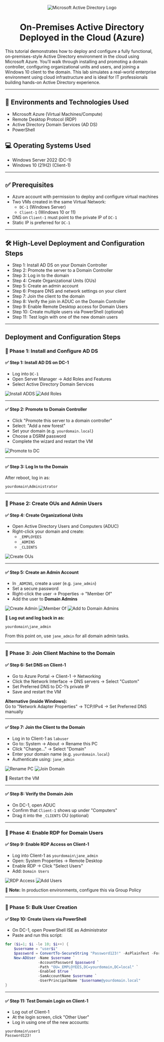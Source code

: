 
<p align="center">
  <img src="https://i.imgur.com/pU5A58S.png" alt="Microsoft Active Directory Logo" />
</p>

<h1 align="center">On-Premises Active Directory Deployed in the Cloud (Azure)</h1>

This tutorial demonstrates how to deploy and configure a fully functional, on-premises-style Active Directory environment in the cloud using Microsoft Azure. You'll walk through installing and promoting a domain controller, configuring organizational units and users, and joining a Windows 10 client to the domain. This lab simulates a real-world enterprise environment using cloud infrastructure and is ideal for IT professionals building hands-on Active Directory experience.

---

## 🧰 Environments and Technologies Used

- Microsoft Azure (Virtual Machines/Compute)
- Remote Desktop Protocol (RDP)
- Active Directory Domain Services (AD DS)
- PowerShell

## 💻 Operating Systems Used

- Windows Server 2022 (DC-1)
- Windows 10 (21H2) (Client-1)

---

## ✅ Prerequisites

- Azure account with permission to deploy and configure virtual machines
- Two VMs created in the same Virtual Network:
  - `DC-1` (Windows Server)
  - `Client-1` (Windows 10 or 11)
- DNS on `Client-1` must point to the private IP of `DC-1`
- Static IP is preferred for `DC-1`

---

## 🛠️ High-Level Deployment and Configuration Steps

- Step 1: Install AD DS on your Domain Controller  
- Step 2: Promote the server to a Domain Controller  
- Step 3: Log in to the domain  
- Step 4: Create Organizational Units (OUs)  
- Step 5: Create an admin account  
- Step 6: Prepare DNS and network settings on your client  
- Step 7: Join the client to the domain  
- Step 8: Verify the join in ADUC on the Domain Controller  
- Step 9: Enable Remote Desktop access for Domain Users  
- Step 10: Create multiple users via PowerShell (optional)  
- Step 11: Test login with one of the new domain users  

---

## Deployment and Configuration Steps

### 🔹 Phase 1: Install and Configure AD DS

#### ✅ Step 1: Install AD DS on DC-1

- Log into `DC-1`
- Open Server Manager → Add Roles and Features
- Select Active Directory Domain Services

![Install ADDS](https://github.com/user-attachments/assets/52214dee-3451-47b4-8d22-a7110a34a4e6)
![Add Roles](https://github.com/user-attachments/assets/329fe07e-0d6c-467f-be55-940c9f33fb2a)

---

#### ✅ Step 2: Promote to Domain Controller

- Click "Promote this server to a domain controller"
- Select: "Add a new forest"
- Set your domain (e.g. `yourdomain.local`)
- Choose a DSRM password
- Complete the wizard and restart the VM

![Promote to DC](https://github.com/user-attachments/assets/c21b530a-7530-4eab-a338-36db697c7cca)

---

#### ✅ Step 3: Log In to the Domain

After reboot, log in as:

```
yourdomain\Administrator
```

---

### 🔹 Phase 2: Create OUs and Admin Users

#### ✅ Step 4: Create Organizational Units

- Open Active Directory Users and Computers (ADUC)
- Right-click your domain and create:
  - `_EMPLOYEES`
  - `_ADMINS`
  - `_CLIENTS`

![Create OUs](https://github.com/user-attachments/assets/a03957dd-838b-4c18-9744-fca8ac74b685)

---

#### ✅ Step 5: Create an Admin Account

- In `_ADMINS`, create a user (e.g. `jane_admin`)
- Set a secure password
- Right-click the user → Properties → "Member Of"
- Add the user to **Domain Admins**

![Create Admin](https://github.com/user-attachments/assets/d75209d6-738c-4af1-b2a0-f9dbf342693c)
![Member Of](https://github.com/user-attachments/assets/669bafc0-0027-4d51-abed-3815e0bd246a)
![Add to Domain Admins](https://github.com/user-attachments/assets/fc641058-515e-44b4-9c28-f186d1017436)

🔁 **Log out and log back in as:**

```
yourdomain\jane_admin
```

 From this point on, use `jane_admin` for all domain admin tasks.

---

### 🔹 Phase 3: Join Client Machine to the Domain

#### ✅ Step 6: Set DNS on Client-1

- Go to Azure Portal → Client-1 → Networking
- Click the Network Interface → DNS servers → Select "Custom"
- Set Preferred DNS to DC-1’s private IP
- Save and restart the VM

 **Alternative (inside Windows):**  
Go to "Network Adapter Properties" → TCP/IPv4 → Set Preferred DNS manually

---

#### ✅ Step 7: Join the Client to the Domain

- Log in to Client-1 as `labuser`
- Go to: System → About → Rename this PC
- Click "Change..." → Select "Domain"
- Enter your domain name (e.g. `yourdomain.local`)
- Authenticate using: `jane_admin`

![Rename PC](https://github.com/user-attachments/assets/89404c6b-a660-4921-b297-ecd04b6cfc03)
![Join Domain](https://github.com/user-attachments/assets/e20bab36-99d2-4fa6-9de1-25260f192e4e)

🔁 Restart the VM

---

#### ✅ Step 8: Verify the Domain Join

- On DC-1, open ADUC
- Confirm that `Client-1` shows up under "Computers"
- Drag it into the `_CLIENTS` OU (optional)

---

### 🔹 Phase 4: Enable RDP for Domain Users

#### ✅ Step 9: Enable RDP Access on Client-1

- Log into Client-1 as `yourdomain\jane_admin`
- Open: System Properties → Remote Desktop
- Enable RDP → Click "Select Users"
- Add: `Domain Users`

![RDP Access](https://github.com/user-attachments/assets/0c939294-f5d0-422b-8cd0-b3b9bd402cf5)
![Add Users](https://github.com/user-attachments/assets/04b8fb36-a779-4957-97a6-5b33def3ddda)

📌 **Note:** In production environments, configure this via Group Policy

---

### 🔹 Phase 5: Bulk User Creation

#### ✅ Step 10: Create Users via PowerShell

- On DC-1, open PowerShell ISE as Administrator  
- Paste and run this script:

```powershell
for ($i=1; $i -le 10; $i++) {
    $username = "user$i"
    $password = ConvertTo-SecureString "Password123!" -AsPlainText -Force
    New-ADUser -Name $username `
               -AccountPassword $password `
               -Path "OU=_EMPLOYEES,DC=yourdomain,DC=local" `
               -Enabled $true `
               -SamAccountName $username `
               -UserPrincipalName "$username@yourdomain.local"
}
```

---

#### ✅ Step 11: Test Domain Login on Client-1

- Log out of Client-1
- At the login screen, click "Other User"
- Log in using one of the new accounts:

```
yourdomain\user1
Password123!
```






